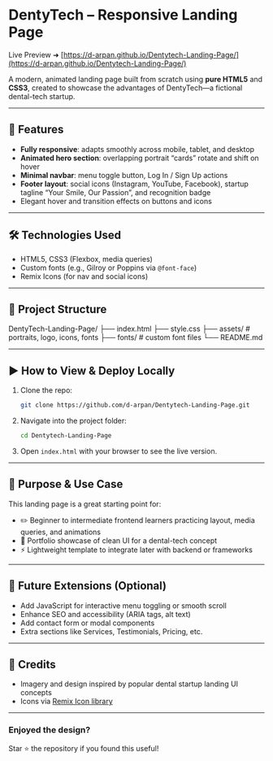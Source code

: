 


# DentyTech – Responsive Landing Page

Live Preview ➜ [https://d-arpan.github.io/Dentytech-Landing-Page/](https://d-arpan.github.io/Dentytech-Landing-Page/)

A modern, animated landing page built from scratch using **pure HTML5** and **CSS3**, created to showcase the advantages of DentyTech—a fictional dental-tech startup.

---

## 🚀 Features

- **Fully responsive**: adapts smoothly across mobile, tablet, and desktop
- **Animated hero section**: overlapping portrait “cards” rotate and shift on hover
- **Minimal navbar**: menu toggle button, Log In / Sign Up actions
- **Footer layout**: social icons (Instagram, YouTube, Facebook), startup tagline “Your Smile, Our Passion”, and recognition badge
- Elegant hover and transition effects on buttons and icons

---

## 🛠 Technologies Used

- HTML5, CSS3 (Flexbox, media queries)
- Custom fonts (e.g., Gilroy or Poppins via `@font-face`)
- Remix Icons (for nav and social icons)

---

## 📁 Project Structure



DentyTech-Landing-Page/
├── index.html
├── style.css
├── assets/           # portraits, logo, icons, fonts
├── fonts/            # custom font files
└── README.md


---

## ▶️ How to View & Deploy Locally

1. Clone the repo:
   ```bash
   git clone https://github.com/d-arpan/Dentytech-Landing-Page.git


2. Navigate into the project folder:

   ```bash
   cd Dentytech-Landing-Page
   ```
3. Open `index.html` with your browser to see the live version.

---

## 🎯 Purpose & Use Case

This landing page is a great starting point for:

* ✏️ Beginner to intermediate frontend learners practicing layout, media queries, and animations
* 💼 Portfolio showcase of clean UI for a dental-tech concept
* ⚡ Lightweight template to integrate later with backend or frameworks

---

## 🔧 Future Extensions (Optional)

* Add JavaScript for interactive menu toggling or smooth scroll
* Enhance SEO and accessibility (ARIA tags, alt text)
* Add contact form or modal components
* Extra sections like Services, Testimonials, Pricing, etc.

---

## 🧾 Credits

* Imagery and design inspired by popular dental startup landing UI concepts
* Icons via [Remix Icon library](https://remixicon.com/)

---

### Enjoyed the design?

Star ⭐️ the repository if you found this useful!



